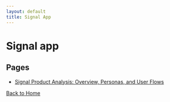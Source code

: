 ```yaml
---
layout: default
title: Signal App
---
```


# Signal app

## Pages

- [Signal Product Analysis: Overview, Personas, and User Flows](./intro.md)


[Back to Home](../index.md)
